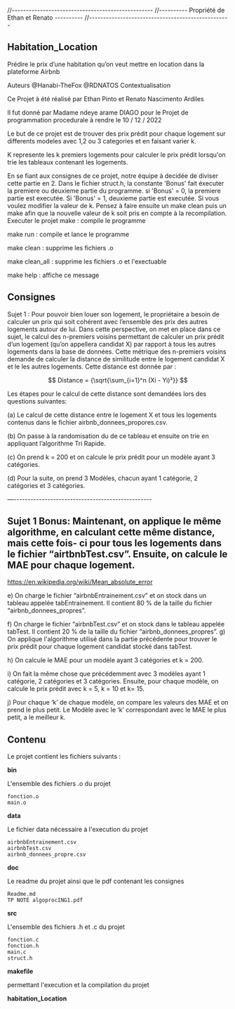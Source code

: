 //--------------------------------------------------
//---------- Propriété de Ethan et Renato ----------
//--------------------------------------------------

## Habitation_Location
Prédire le prix d’une habitation qu’on veut mettre en location dans la plateforme Airbnb

Auteurs
@Hanabi-TheFox
@RDNATOS
Contextualisation

Ce Projet à été réalisé par Ethan Pinto et Renato Nascimento Ardiles

Il fut donné par Madame ndeye arame DIAGO pour le Projet de programmation procedurale à rendre le 10 / 12 / 2022

Le but de ce projet est de trouver des prix prédit pour chaque logement
sur differents modeles avec 1,2 ou 3 categories et en faisant varier k.

K represente les k premiers logements pour calculer le prix prédit lorsqu'on
trie les tableaux contenant les logements.

En se fiant aux consignes de ce projet, notre équipe à decidée de diviser cette partie en 2.
Dans le fichier struct.h, la constante 'Bonus' fait éxecuter la premiere ou deuxieme partie du
programme. si 'Bonus' = 0, la premiere partie est executée. Si 'Bonus' = 1, deuxieme partie est executée.
Si vous voulez modifier la valeur de k. Pensez à faire ensuite un make clean puis un make afin que la nouvelle valeur de k soit pris en compte à la recompilation.
Executer le projet
make : compile le programme

make run : compile et lance le programme

make clean : supprime les fichiers .o

make clean_all : supprime les fichiers .o et l'exectuable

make help : affiche ce message

## Consignes

Sujet 1 : Pour pouvoir bien louer son logement, le propriétaire a besoin de calculer un prix qui soit cohérent avec l’ensemble des prix des autres logements autour de lui. Dans cette perspective, on met en place dans ce sujet, le calcul des n-premiers voisins permettant de calculer un prix prédit d’un logement (qu’on appellera candidat X) par rapport à tous les autres logements dans la base de données. Cette métrique des n-premiers voisins demande de calculer la distance de similitude entre le logement candidat X et le les autres logements. Cette distance est donnée par :

$$ Distance = {\sqrt{\sum_{i=1}^n (Xi - Yi)²}} $$

Les étapes pour le calcul de cette distance sont demandées lors des questions suivantes:

(a)  Le calcul de cette distance entre le logement X et tous les logements contenus dans le fichier airbnb_donnees_propores.csv. 

(b) On passe à la randomisation du de ce tableau et ensuite on trie en appliquant l’algorithme Tri Rapide.

(c)  On prend k = 200 et on calcule le prix prédit pour un modèle ayant 3 catégories.

(d) Pour la suite, on prend 3 Modèles, chacun ayant 1 catégorie, 2 catégories et 3 catégories.

—-------------------------------------------------

## Sujet 1 Bonus: Maintenant, on applique le même algorithme, en calculant cette même distance, mais cette fois- ci pour tous les logements dans le fichier “airtbnbTest.csv”. Ensuite, on calcule le MAE pour chaque logement.

https://en.wikipedia.org/wiki/Mean_absolute_error

e) On charge le fichier “airbnbEntrainement.csv” et on stock dans un tableau appelée tabEntrainement. Il contient 80 % de la taille du fichier “airbnb_donnees_propres”.

f) On charge le fichier “airbnbTest.csv” et on stock dans le tableau appelée tabTest. Il contient 20 % de la taille du fichier  “airbnb_donnees_propres”.
g) On applique l'algorithme utilisé dans la partie précédente pour trouver le prix prédit pour chaque logement candidat stocké dans tabTest.

h) On calcule le MAE pour un modèle ayant 3 catégories et k = 200. 

i) On fait la même chose que précédemment avec 3 modèles ayant 1 catégorie, 2 catégories et 3 catégories. Ensuite, pour chaque modèle, on calcule le prix prédit avec k = 5, k = 10 et k= 15.

j) Pour chaque ‘k’ de chaque modèle, on compare les valeurs des MAE et on prend le plus petit. Le Modèle avec le ‘k’ correspondant avec le MAE le plus petit, a le meilleur k.

## Contenu

Le projet contient les fichiers suivants :

**bin**

L'ensemble des fichiers .o du projet

    fonction.o
    main.o

**data**

Le fichier data nécessaire à l'execution du projet

    airbnbEntrainement.csv
    airbnbTest.csv
    airbnb_donnees_propre.csv

**doc**

Le readme du projet ainsi que le pdf contenant les consignes

    Readme.md
    TP NOTÉ algoprocING1.pdf

**src**

L'ensemble des fichiers .h et .c du projet

    fonction.c
    fonction.h
    main.c
    struct.h

**makefile**

permettant l'execution et la compilation du projet

**habitation_Location**

